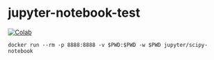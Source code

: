 # jupyter-notebook-test


[![Colab](https://colab.research.google.com/assets/colab-badge.svg)](https://colab.research.google.com/github/mpromonet/jupyter-notebook-test/blob/master/DisplayImage.ipynb)

```
docker run --rm -p 8888:8888 -v $PWD:$PWD -w $PWD jupyter/scipy-notebook
```
